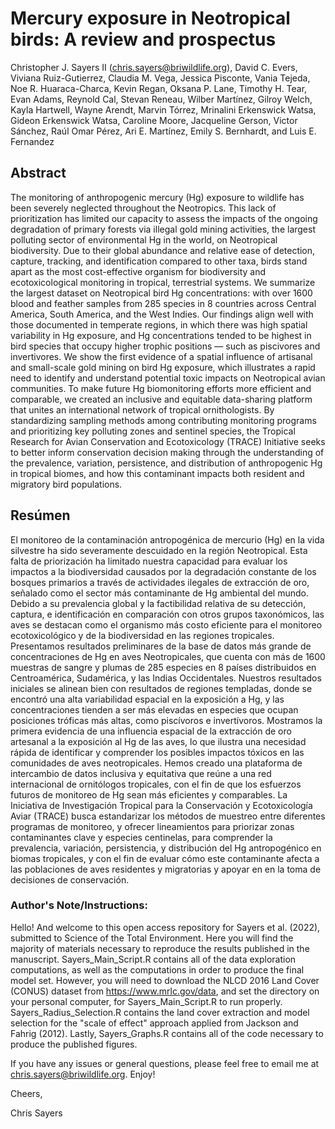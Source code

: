 # Mercury exposure in Neotropical birds: A review and prospectus

Christopher J. Sayers II (chris.sayers@briwildlife.org), David C. Evers, Viviana Ruiz-Gutierrez, Claudia M. Vega, Jessica Pisconte, Vania Tejeda, Noe R. Huaraca-Charca, Kevin Regan, Oksana P. Lane, Timothy H. Tear, Evan Adams, Reynold Cal, Stevan Reneau, Wilber Martínez, Gilroy Welch, Kayla Hartwell, Wayne Arendt, Marvin Tórrez, Mrinalini Erkenswick Watsa, Gideon Erkenswick Watsa, Caroline Moore, Jacqueline Gerson, Victor Sánchez, Raúl Omar Pérez, Ari E. Martínez, Emily S. Bernhardt, and Luis E. Fernandez

## Abstract
The monitoring of anthropogenic mercury (Hg) exposure to wildlife has been severely neglected throughout the Neotropics. This lack of prioritization has limited our capacity to assess the impacts of the ongoing degradation of primary forests via illegal gold mining activities, the largest polluting sector of environmental Hg in the world, on Neotropical biodiversity. Due to their global abundance and relative ease of detection, capture, tracking, and identification compared to other taxa, birds stand apart as the most cost-effective organism for biodiversity and ecotoxicological monitoring in tropical, terrestrial systems. We summarize the largest dataset on Neotropical bird Hg concentrations: with over 1600 blood and feather samples from 285 species in 8 countries across Central America, South America, and the West Indies. Our findings align well with those documented in temperate regions, in which there was high spatial variability in Hg exposure, and Hg concentrations tended to be highest in bird species that occupy higher trophic positions — such as piscivores and invertivores. We show the first evidence of a spatial influence of artisanal and small-scale gold mining on bird Hg exposure, which illustrates a rapid need to identify and understand potential toxic impacts on Neotropical avian communities. To make future Hg biomonitoring efforts more efficient and comparable, we created an inclusive and equitable data-sharing platform that unites an international network of tropical ornithologists. By standardizing sampling methods among contributing monitoring programs and prioritizing key polluting zones and sentinel species, the Tropical Research for Avian Conservation and Ecotoxicology (TRACE) Initiative seeks to better inform conservation decision making through the understanding of the prevalence, variation, persistence, and distribution of anthropogenic Hg in tropical biomes, and how this contaminant impacts both resident and migratory bird populations.

## Resúmen
El monitoreo de la contaminación antropogénica de mercurio (Hg) en la vida silvestre ha sido severamente descuidado en la región Neotropical. Esta falta de priorización ha limitado nuestra capacidad para evaluar los impactos a la biodiversidad causados por la degradación constante de los bosques primarios a través de actividades ilegales de extracción de oro, señalado como el sector más contaminante de Hg ambiental del mundo. Debido a su prevalencia global y la factibilidad relativa de su detección, captura, e identificación en comparación con otros grupos taxonómicos, las aves se destacan como el organismo más costo eficiente para el monitoreo ecotoxicológico y de la biodiversidad en las regiones tropicales. Presentamos resultados preliminares de la base de datos más grande de concentraciones de Hg en aves Neotropicales, que cuenta con más de 1600 muestras de sangre y plumas de 285 especies en 8 países distribuidos en  Centroamérica, Sudamérica, y las Indias Occidentales. Nuestros resultados iniciales se alinean bien con resultados de regiones templadas, donde se encontró una alta variabilidad espacial en la exposición a Hg, y las concentraciones tienden a ser más  elevadas en especies que ocupan posiciones tróficas más altas, como piscívoros e invertívoros. Mostramos la primera evidencia de una influencia espacial de la extracción de oro artesanal a la exposición al Hg de las aves, lo que ilustra una necesidad rápida de identificar y comprender los posibles impactos tóxicos en las comunidades de aves neotropicales. Hemos creado una plataforma de intercambio de datos inclusiva y equitativa que reúne a una red internacional de ornitólogos tropicales, con el fin de  que los esfuerzos futuros de monitoreo de Hg sean más eficientes y comparables. La Iniciativa de Investigación Tropical para la Conservación y Ecotoxicología Aviar (TRACE) busca estandarizar los métodos de muestreo entre diferentes programas de monitoreo, y ofrecer lineamientos para priorizar zonas contaminantes clave y especies centinelas, para comprender la prevalencia, variación, persistencia, y distribución del Hg antropogénico en biomas tropicales, y con el fin de evaluar cómo este contaminante afecta a las poblaciones de aves residentes y migratorias y apoyar en en la toma de decisiones de conservación.

### Author's Note/Instructions:

Hello! And welcome to this open access repository for Sayers et al. (2022), submitted to Science of the Total Environment. Here you will find the majority of materials necessary to reproduce the results published in the manuscript. Sayers_Main_Script.R contains all of the data exploration computations, as well as the computations in order to produce the final model set. However, you will need to download the NLCD 2016 Land Cover (CONUS) dataset from https://www.mrlc.gov/data, and set the directory on your personal computer, for Sayers_Main_Script.R to run properly. Sayers_Radius_Selection.R contains the land cover extraction and model selection for the "scale of effect" approach applied from Jackson and Fahrig (2012). Lastly, Sayers_Graphs.R contains all of the code necessary to produce the published figures.

If you have any issues or general questions, please feel free to email me at chris.sayers@briwildlife.org. Enjoy!

Cheers,

Chris Sayers
